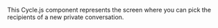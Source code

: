 This Cycle.js component represents the screen where you can pick the recipients of a new private conversation.
